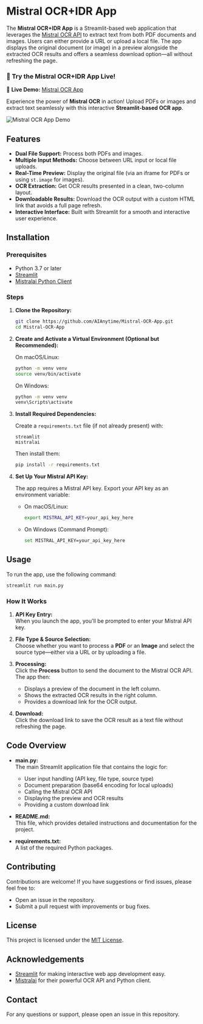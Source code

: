 # Mistral OCR+IDR App

The **Mistral OCR+IDR App** is a Streamlit-based web application that leverages the [Mistral OCR API](https://docs.mistralai.com/) to extract text from both PDF documents and images. Users can either provide a URL or upload a local file. The app displays the original document (or image) in a preview alongside the extracted OCR results and offers a seamless download option—all without refreshing the page.

### 🚀 Try the Mistral OCR+IDR App Live!  

🔗 **Live Demo:** [Mistral OCR App](https://mistralocrai.streamlit.app/)  

Experience the power of **Mistral OCR** in action! Upload PDFs or images and extract text seamlessly with this interactive **Streamlit-based OCR app**.  

![Mistral OCR App Demo](demo.png)


## Features

- **Dual File Support:** Process both PDFs and images.
- **Multiple Input Methods:** Choose between URL input or local file uploads.
- **Real-Time Preview:** Display the original file (via an iframe for PDFs or using `st.image` for images).
- **OCR Extraction:** Get OCR results presented in a clean, two-column layout.
- **Downloadable Results:** Download the OCR output with a custom HTML link that avoids a full page refresh.
- **Interactive Interface:** Built with Streamlit for a smooth and interactive user experience.

## Installation

### Prerequisites

- Python 3.7 or later
- [Streamlit](https://streamlit.io/)
- [Mistralai Python Client](https://pypi.org/project/mistralai/)

### Steps

1. **Clone the Repository:**

   ```bash
   git clone https://github.com/AIAnytime/Mistral-OCR-App.git
   cd Mistral-OCR-App
   ```

2. **Create and Activate a Virtual Environment (Optional but Recommended):**

   On macOS/Linux:
   ```bash
   python -m venv venv
   source venv/bin/activate
   ```

   On Windows:
   ```bash
   python -m venv venv
   venv\Scripts\activate
   ```

3. **Install Required Dependencies:**

   Create a `requirements.txt` file (if not already present) with:
   ```plaintext
   streamlit
   mistralai
   ```

   Then install them:
   ```bash
   pip install -r requirements.txt
   ```

4. **Set Up Your Mistral API Key:**

   The app requires a Mistral API key. Export your API key as an environment variable:

   - On macOS/Linux:
     ```bash
     export MISTRAL_API_KEY=your_api_key_here
     ```

   - On Windows (Command Prompt):
     ```bash
     set MISTRAL_API_KEY=your_api_key_here
     ```

## Usage

To run the app, use the following command:

```bash
streamlit run main.py
```

### How It Works

1. **API Key Entry:**  
   When you launch the app, you'll be prompted to enter your Mistral API key.

2. **File Type & Source Selection:**  
   Choose whether you want to process a **PDF** or an **Image** and select the source type—either via a URL or by uploading a file.

3. **Processing:**  
   Click the **Process** button to send the document to the Mistral OCR API. The app then:
   - Displays a preview of the document in the left column.
   - Shows the extracted OCR results in the right column.
   - Provides a download link for the OCR output.

4. **Download:**  
   Click the download link to save the OCR result as a text file without refreshing the page.

## Code Overview

- **main.py:**  
  The main Streamlit application file that contains the logic for:
  - User input handling (API key, file type, source type)
  - Document preparation (base64 encoding for local uploads)
  - Calling the Mistral OCR API
  - Displaying the preview and OCR results
  - Providing a custom download link

- **README.md:**  
  This file, which provides detailed instructions and documentation for the project.

- **requirements.txt:**  
  A list of the required Python packages.

## Contributing

Contributions are welcome! If you have suggestions or find issues, please feel free to:
- Open an issue in the repository.
- Submit a pull request with improvements or bug fixes.

## License

This project is licensed under the [MIT License](LICENSE).

## Acknowledgements

- [Streamlit](https://streamlit.io/) for making interactive web app development easy.
- [Mistralai](https://github.com/mistralai) for their powerful OCR API and Python client.

## Contact

For any questions or support, please open an issue in this repository.
